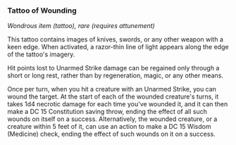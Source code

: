 ### Tattoo of Wounding
*Wondrous item (tattoo), rare (requires attunement)*

This tattoo contains images of knives, swords, or any other weapon with a keen edge. When activated, a razor-thin line of light appears along the edge of the tattoo's imagery.

Hit points lost to Unarmed Strike damage can be regained only through a short or long rest, rather than by regeneration, magic, or any other means.

Once per turn, when you hit a creature with an Unarmed Strike, you can wound the target. At the start of each of the wounded creature's turns, it takes 1d4 necrotic damage for each time you've wounded it, and it can then make a DC 15 Constitution saving throw, ending the effect of all such wounds on itself on a success. Alternatively, the wounded creature, or a creature within 5 feet of it, can use an action to make a DC 15 Wisdom (Medicine) check, ending the effect of such wounds on it on a success.
